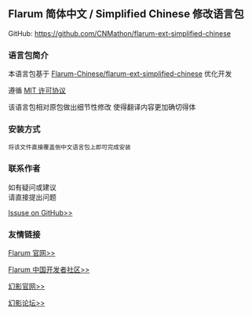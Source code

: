 ## Flarum 简体中文 / Simplified Chinese 修改语言包

GitHub: https://github.com/CNMathon/flarum-ext-simplified-chinese

### 语言包简介

本语言包基于 [Flarum-Chinese/flarum-ext-simplified-chinese](https://github.com/Flarum-Chinese/flarum-ext-simplified-chinese) 优化开发

遵循 [MIT 许可协议](http://opensource.org/licenses/mit-license.php)

该语言包相对原包做出细节性修改
使得翻译内容更加确切得体


### 安装方式

    将该文件直接覆盖倒中文语言包上即可完成安装

### 联系作者
如有疑问或建议  
请直接提出问题  

[Issuse on GitHub>>](https://github.com/CNMathon/flarum-ext-simplified-chinese/issues)  

### 友情链接

[Flarum 官网>>](http://flarum.org)

[Flarum 中国开发者社区>>](http://discuss.flarum.org.cn)

[幻影官网>>](http://www.hypin.cn)

[幻影论坛>>](http://bbs.hypin.cn)
